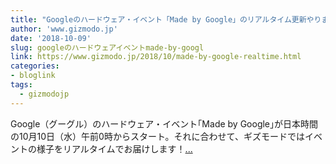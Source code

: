 ```yaml
---
title: "Googleのハードウェア・イベント「Made by Google」のリアルタイム更新やります！ やっぱり「Pixel 3・3 XL」が気になる？"
author: 'www.gizmodo.jp'
date: '2018-10-09'
slug: googleのハードウェアイベントmade-by-googl
link: https://www.gizmodo.jp/2018/10/made-by-google-realtime.html
categories:
- bloglink
tags:
  - gizmodojp
---
```


Google（グーグル）のハードウェア・イベント｢Made by Google｣が日本時間の10月10日（水）午前0時からスタート。それに合わせて、ギズモードではイベントの様子をリアルタイムでお届けします！[... <i class="fas fa-external-link-alt"></i>](https://www.gizmodo.jp/2018/10/made-by-google-realtime.html)

